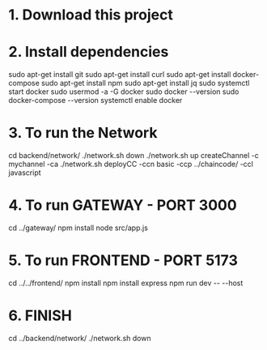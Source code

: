 # 1. Download this project

# 2. Install dependencies
sudo apt-get install git
sudo apt-get install curl
sudo apt-get install docker-compose
sudo apt-get install npm
sudo apt-get install jq
sudo systemctl start docker
sudo usermod -a -G docker <username>
sudo docker --version
sudo docker-compose --version
systemctl enable docker

# 3. To run the Network
cd backend/network/
./network.sh down
./network.sh up createChannel -c mychannel -ca
./network.sh deployCC -ccn basic -ccp ../chaincode/ -ccl javascript

# 4. To run GATEWAY - PORT 3000
cd ../gateway/
npm install
node src/app.js

# 5. To run FRONTEND - PORT 5173
cd ../../frontend/
npm install
npm install express
npm run dev -- --host

# 6. FINISH
cd ../backend/network/
./network.sh down
